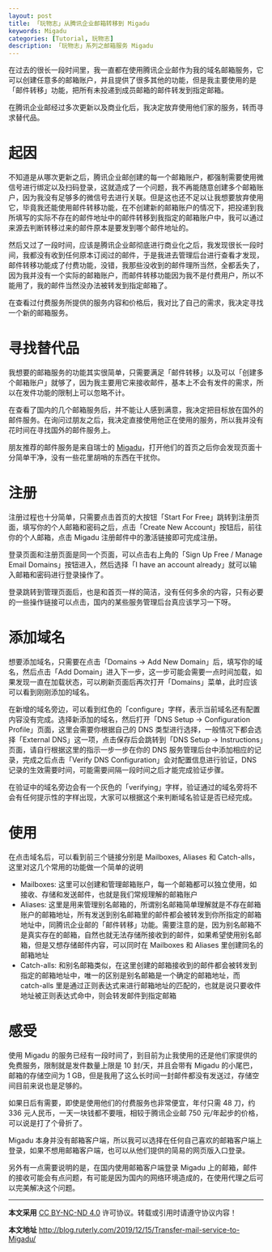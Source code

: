 ```yaml
---
layout: post
title: 「玩物志」从腾讯企业邮箱转移到 Migadu
keywords: Migadu
categories: [Tutorial, 玩物志]
description: 「玩物志」系列之邮箱服务 Migadu
---
```


在过去的很长一段时间里，我一直都在使用腾讯企业邮作为我的域名邮箱服务，它可以创建任意多的邮箱账户，并且提供了很多其他的功能，但是我主要使用的是「邮件转移」功能，把所有未投递到成员邮箱的邮件转发到指定邮箱。

在腾讯企业邮经过多次更新以及商业化后，我决定放弃使用他们家的服务，转而寻求替代品。

# 起因

不知道是从哪次更新之后，腾讯企业邮创建的每一个邮箱账户，都强制需要使用微信号进行绑定以及扫码登录，这就造成了一个问题，我不再能随意创建多个邮箱账户，因为我没有足够多的微信号去进行关联。但是这也还不足以让我想要放弃使用它，毕竟我还能使用邮件转移功能，在不创建新的邮箱账户的情况下，把投递到我所填写的实际不存在的邮件地址中的邮件转移到我指定的邮箱账户中，我可以通过来源去判断转移过来的邮件原本是要发到哪个邮件地址的。

然后又过了一段时间，应该是腾讯企业邮彻底进行商业化之后，我发现很长一段时间，我都没有收到任何原本订阅过的邮件，于是我进去管理后台进行查看才发现，邮件转移功能成了付费功能，没错，我那些没收到的邮件理所当然，全都丢失了，因为我并没有一个实际的邮箱账户，而邮件转移功能因为我不是付费用户，所以不能用了，我的邮件当然没办法被转发到指定邮箱了。

在查看过付费服务所提供的服务内容和价格后，我对比了自己的需求，我决定寻找一个新的邮箱服务。

# 寻找替代品

我想要的邮箱服务的功能其实很简单，只需要满足「邮件转移」以及可以「创建多个邮箱账户」就够了，因为我主要用它来接收邮件，基本上不会有发件的需求，所以在发件功能的限制上可以忽略不计。

在查看了国内的几个邮箱服务后，并不能让人感到满意，我决定把目标放在国外的邮件服务。在询问过朋友之后，我决定直接使用他正在使用的服务，所以我并没有花时间在寻找国外的邮件服务上。

朋友推荐的邮件服务是来自瑞士的 [Migadu](https://www.migadu.com/)，打开他们的首页之后你会发现页面十分简单干净，没有一些花里胡哨的东西在干扰你。

# 注册

注册过程也十分简单，只需要点击首页的大按钮「Start For Free」跳转到注册页面，填写你的个人邮箱和密码之后，点击「Create New Account」按钮后，前往你的个人邮箱，点击 Migadu 注册邮件中的激活链接即可完成注册。

登录页面和注册页面是同一个页面，可以点击右上角的「Sign Up Free / Manage Email Domains」按钮进入，然后选择「I have an account already」就可以输入邮箱和密码进行登录操作了。

登录跳转到管理页面后，也是和首页一样的简洁，没有任何多余的内容，只有必要的一些操作链接可以点击，国内的某些服务管理后台真应该学习一下呀。

# 添加域名

想要添加域名，只需要在点击「Domains → Add New Domain」后，填写你的域名，然后点击「Add Domain」进入下一步，这一步可能会需要一点时间加载，如果发现一直在加载状态，可以刷新页面后再次打开「Domains」菜单，此时应该可以看到刚刚添加的域名。

在新增的域名旁边，可以看到红色的「configure」字样，表示当前域名还有配置内容没有完成。选择新添加的域名，然后打开「DNS Setup → Configuration Profile」页面，这里会需要你根据自己的 DNS 类型进行选择，一般情况下都会选择「External DNS」这一项，点击保存后会跳转到「DNS Setup → Instructions」页面，请自行根据这里的指示一步一步在你的 DNS 服务管理后台中添加相应的记录，完成之后点击「Verify DNS Configuration」会对配置信息进行验证，DNS 记录的生效需要时间，可能需要间隔一段时间之后才能完成验证步骤。

在验证中的域名旁边会有一个灰色的「verifying」字样，验证通过的域名旁将不会有任何提示性的字样出现，大家可以根据这个来判断域名验证是否已经完成。

# 使用

在点击域名后，可以看到前三个链接分别是 Mailboxes, Aliases 和 Catch-alls，这里对这几个常用的功能做一个简单的说明

- Mailboxes: 这里可以创建和管理邮箱账户，每一个邮箱都可以独立使用，如接收、存储和发送邮件，也就是我们常规理解的邮箱账户
- Aliases: 这里是用来管理别名邮箱的，所谓别名邮箱简单理解就是不存在邮箱账户的邮箱地址，所有发送到别名邮箱里的邮件都会被转发到你所指定的邮箱地址中，同腾讯企业邮的「邮件转移」功能。需要注意的是，因为别名邮箱不是真实存在的邮箱，自然也就无法存储所接收到的邮件，如果希望使用别名邮箱，但是又想存储邮件内容，可以同时在 Mailboxes 和 Aliases 里创建同名的邮箱地址
- Catch-alls: 和别名邮箱类似，在这里创建的邮箱接收到的邮件都会被转发到指定的邮箱地址中，唯一的区别是别名邮箱是一个确定的邮箱地址，而 catch-alls 里是通过正则表达式来进行邮箱地址的匹配的，也就是说只要收件地址被正则表达式命中，则会转发邮件到指定邮箱

# 感受

使用 Migadu 的服务已经有一段时间了，到目前为止我使用的还是他们家提供的免费服务，限制就是发件数量上限是 10 封/天，并且会带有 Migadu 的小尾巴，邮箱的存储空间为 1 GB，但是我用了这么长时间一封邮件都没有发送过，存储空间目前来说也是足够的。

如果日后有需要，即使是使用他们的付费服务也非常便宜，年付只需 48 刀，约 336 元人民币，一天一块钱都不要哦，相较于腾讯企业邮 750 元/年起步的价格，可以说是打了个骨折了。

Migadu 本身并没有邮箱客户端，所以我可以选择在任何自己喜欢的邮箱客户端上登录，如果不想用邮箱客户端，也可以从他们提供的简易的网页版入口登录。

另外有一点需要说明的是，在国内使用邮箱客户端登录 Migadu 上的邮箱，邮件的接收可能会有点问题，有可能是因为国内的网络环境造成的，在使用代理之后可以完美解决这个问题。

---

**本文采用** [CC BY-NC-ND 4.0](https://creativecommons.org/licenses/by-nc-nd/4.0/deed.zh) 许可协议。转载或引用时请遵守协议内容！

**本文地址** http://blog.ruterly.com/2019/12/15/Transfer-mail-service-to-Migadu/
